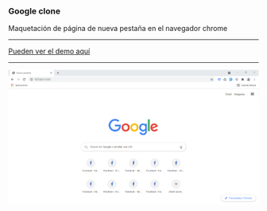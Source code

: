 ### Google clone

Maquetación de página de nueva pestaña en el navegador chrome

<hr>

[Pueden ver el demo aquí](https://dcyar-learning.github.io/google-clone-ps/index.html)

<hr>

![img](/img/google-clone.png)
